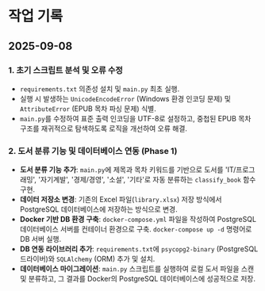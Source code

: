 # 작업 기록

## 2025-09-08

### 1. 초기 스크립트 분석 및 오류 수정
- `requirements.txt` 의존성 설치 및 `main.py` 최초 실행.
- 실행 시 발생하는 `UnicodeEncodeError` (Windows 환경 인코딩 문제) 및 `AttributeError` (EPUB 목차 파싱 문제) 식별.
- `main.py`를 수정하여 표준 출력 인코딩을 UTF-8로 설정하고, 중첩된 EPUB 목차 구조를 재귀적으로 탐색하도록 로직을 개선하여 오류 해결.

### 2. 도서 분류 기능 및 데이터베이스 연동 (Phase 1)
- **도서 분류 기능 추가**: `main.py`에 제목과 목차 키워드를 기반으로 도서를 'IT/프로그래밍', '자기계발', '경제/경영', '소설', '기타'로 자동 분류하는 `classify_book` 함수 구현.
- **데이터 저장소 변경**: 기존의 Excel 파일(`library.xlsx`) 저장 방식에서 PostgreSQL 데이터베이스에 저장하는 방식으로 변경.
- **Docker 기반 DB 환경 구축**: `docker-compose.yml` 파일을 작성하여 PostgreSQL 데이터베이스 서버를 컨테이너 환경으로 구축. `docker-compose up -d` 명령어로 DB 서버 실행.
- **DB 연동 라이브러리 추가**: `requirements.txt`에 `psycopg2-binary` (PostgreSQL 드라이버)와 `SQLAlchemy` (ORM) 추가 및 설치.
- **데이터베이스 마이그레이션**: `main.py` 스크립트를 실행하여 로컬 도서 파일을 스캔 및 분류하고, 그 결과를 Docker의 PostgreSQL 데이터베이스에 성공적으로 저장.
